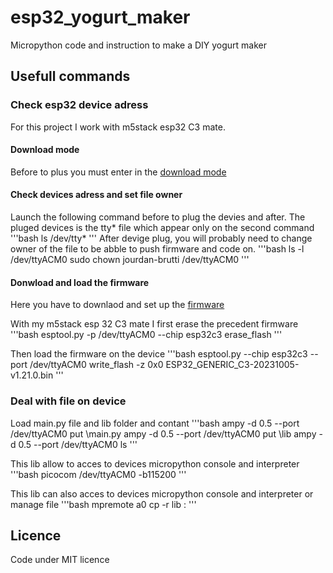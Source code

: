 # esp32_yogurt_maker
Micropython code and instruction to make a DIY yogurt maker

## Usefull commands

### Check esp32 device adress

For this project I work with m5stack esp32 C3 mate. 

#### Download mode
Before to plus you must enter in the [download mode](https://github.com/gandro/micropython-m5stamp-c3u#enter-download-mode)

#### Check devices adress and set file owner
Launch the following command before to plug the devies and after. The pluged devices is the tty* file which appear only on the second command
'''bash
ls /dev/tty*
'''
After devige plug, you will probably need to change owner of the file to be abble to push firmware and code on. 
'''bash
ls -l /dev/ttyACM0
sudo chown jourdan-brutti /dev/ttyACM0
'''

#### Donwload and load the firmware
Here you have to downlaod and set up the [firmware](https://github.com/gandro/micropython-m5stamp-c3u#flash-micropython-firmware)

With my m5stack esp 32 C3 mate I first erase the precedent firmware
'''bash
esptool.py -p /dev/ttyACM0 --chip esp32c3 erase_flash
'''

Then load the firmware on the device
'''bash
esptool.py --chip esp32c3 --port /dev/ttyACM0 write_flash -z 0x0 ESP32_GENERIC_C3-20231005-v1.21.0.bin 
'''

### Deal with file on device

Load main.py file and lib folder and contant
'''bash
ampy -d 0.5 --port /dev/ttyACM0 put \main.py
ampy -d 0.5 --port /dev/ttyACM0 put \lib
ampy -d 0.5 --port /dev/ttyACM0 ls
'''

This lib allow to acces to devices micropython console and interpreter
'''bash 
picocom /dev/ttyACM0 -b115200
'''

This lib can also acces to devices micropython console and interpreter or manage file
'''bash
mpremote a0 cp -r lib :
'''

## Licence

Code under MIT licence
